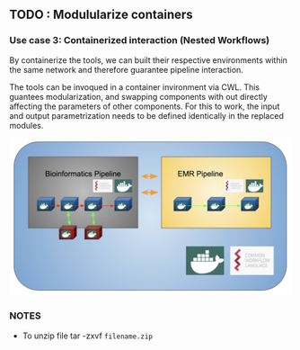 ## TODO : Modulularize containers
### Use case 3: Containerized interaction (Nested Workflows)
By containerize the tools, we can built their respective environments within the same network and therefore guarantee pipeline interaction.

The tools can be invoqued in a container invironment via CWL. This guantees modularization, and swapping components with out directly affecting the parameters of other components. 
For this to work, the input and output parametrization needs to be defined identically in the replaced modules.

![alt text](../generate_flowchart/flowChartImages/modular_containers.png)

### NOTES
* To unzip file tar -zxvf `filename.zip`
